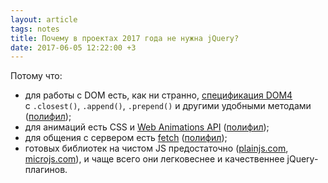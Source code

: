 ```yaml
---
layout: article
tags: notes
title: Почему в проектах 2017 года не нужна jQuery?
date: 2017-06-05 12:22:00 +3
---
```

Потому что:

* для работы с DOM есть, как ни странно, [спецификация DOM4](https://dom.spec.whatwg.org) с `.closest()`, `.append()`, `.prepend()` и другими удобными методами ([полифил](http://webreflection.github.io/dom4));
* для анимаций есть CSS и [Web Animations API](https://w3c.github.io/web-animations) ([полифил](https://github.com/web-animations/web-animations-js));
* для общения с сервером есть [fetch](https://fetch.spec.whatwg.org) ([полифил](https://github.com/github/fetch));
* готовых библиотек на чистом JS предостаточно ([plainjs.com](https://plainjs.com), [microjs.com](http://microjs.com)), и чаще всего они легковеснее и качественнее jQuery-плагинов.
